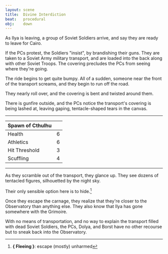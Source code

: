```yaml
---
layout: scene
title:  Divine Interdiction
beat:   procedural
obj:    down
---
```



As Ilya is leaving, a group of Soviet Soldiers arrive,
and say they are ready to leave for Cairo.

If the PCs protest, the Soldiers "insist", by brandishing their guns.
They are taken to a Soviet Army military transport,
and are loaded into the back along with other Soviet Troops.
The covering precludes the PCs from seeing where they're going.

The ride begins to get quite bumpy.
All of a sudden, someone near the front of the transport screams,
and they begin to run off the road.

They nearly roll over, and the covering is bent and twisted around them.

There is gunfire outside, and the PCs notice the transport's covering is being lashed at,
leaving gaping, tentacle-shaped tears in the canvas.

---

| Spawn of Cthulhu |    |
|------------------|----|
| Health           | 6  |
| Athletics        | 6  |
| Hit Threshold    | 3  |
| Scuffling        | 4  |

---

As they scramble out of the transport, they glance up.
They see dozens of tentacled figures, silhouetted by the night sky.

Their only sensible option here is to hide.[^hide]

[^hide]: **{ Fleeing }**: escape (mostly) unharmed

Once they escape the carnage,
they realize that they're closer to the Observatory than anything else.
They also know that Ilya has gone somewhere with the Grimoire.

With no means of transportation,
and no way to explain the transport filled with dead Soviet Soldiers,
the PCs, Dolya, and Borst have no other recourse but to sneak back into the Observatory.















